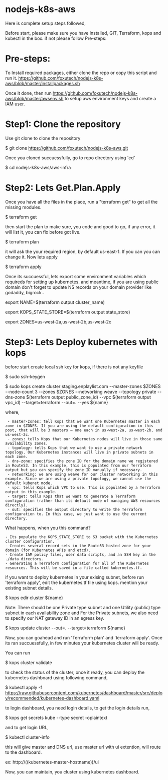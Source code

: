 # nodejs-k8s-aws
Here is complete setup steps followed, 

 Before start, please make sure you have installed, GIT, Terraform, kops and kubectl in the box. if not please follow Pre-steps:


# Pre-steps:
To Install required packages, either clone the repo or copy this script and run it.
https://github.com/foxutech/nodejs-k8s-aws/blob/master/installpackages.sh

Once it done, then run https://github.com/foxutech/nodejs-k8s-aws/blob/master/awsenv.sh
to setup aws environment keys and create a IAM user. 

# Step1: Clone the repository

Use git clone to clone the repository

$ git clone https://github.com/foxutech/nodejs-k8s-aws.git

 Once you cloned succuessfully, go to repo directory using 'cd'
 
$ cd nodejs-k8s-aws/aws-infra

# Step2: Lets Get.Plan.Apply

Once you have all the files in the place, run a "terraform get" to get all the missing modules. 

$ terraform get

then start the plan to make sure, you code and good to go, if any error, it will list it, you can fix before got live. 

$ terraform plan

it will ask the your required region, by default us-east-1. If you can you can change it. Now lets apply

$ terraform apply

Once its succuessful, lets export some environment variables which requireds for setting up kubernetes. and meantime, if you are using public domain don't forget to update NS records on your domain provider like godaddy, bigrock.. 

export NAME=$(terraform output cluster_name)

export KOPS_STATE_STORE=$(terraform output state_store)

export ZONES=us-west-2a,us-west-2b,us-west-2c


# Step3: Lets Deploy kubernetes with kops

before start create local ssh key for kops, if there is not any keyfile

$ sudo ssh-keygen

$ sudo kops create cluster staging.enplaylist.com --master-zones $ZONES --node-count 3 --zones $ZONES --networking weave --topology private --dns-zone $(terraform output public_zone_id)  --vpc $(terraform output vpc_id) --target=terraform --out=. --yes ${name}

where, 

     - master-zones: tell Kops that we want one Kubernetes master in each zone in $ZONES. If you are using the default configuration in this post, that will be 3 masters — one each in us-west-2a, us-west-2b, and us-west-2c.
     - zones: tells Kops that our Kubernetes nodes will live in those same availability zones.
     - topology: tells Kops that we want to use a private network topology. Our Kubernetes instances will live in private subnets in each zone.
     - dns-zone: specifies the zone ID for the domain name we registered in Route53. In this example, this is populated from our Terraform output but you can specify the zone ID manually if necessary.
     - networking: we are using weave for our cluster networking in this example. Since we are using a private topology, we cannot use the default kubenet mode.
     - vpc: tells Kops which VPC to use. This is populated by a Terraform output in this example.
     - target: tells Kops that we want to generate a Terraform configuration (rather than its default mode of managing AWS resources directly).
     - out: specifies the output directory to write the Terraform configuration to. In this case, we just want to use the current directory.

What happens, when you this command?

    - Its populate the KOPS_STATE_STORE to S3 bucket with the Kubernetes cluster configuration.
    - Creates several record sets in the Route53 hosted zone for your domain (for Kubernetes APIs and etcd).
    - Create IAM policy files, user data scripts, and an SSH key in the ./data directory.
    - Generating a Terraform configuration for all of the Kubernetes resources. This will be saved in a file called kubernetes.tf.
	
 if you want to deploy kubernetes in your exising subnet, before run 'terraform apply', edit the kubernetes.tf file using kops. mention your existing subnet details. 
 
$ kops edir cluster ${name}
 
Note: There should be one Private type subnet and one Utility (public) type subnet in each availability zone and For the Private subnets, we also need to specify our NAT gateway ID in an egress key.

$ kops update cluster --out=. --target=terraform ${name}

Now, you can goahead and run 'Terraform plan' and 'terraform apply'. Once its ran succuessfully, in few minutes your kubernetes cluster will be ready.

You can run 

$ kops cluster validate

to check the status of the cluster, once it ready, you can deploy the kubernetes dashboard using following command,

$ kubectl apply -f https://raw.githubusercontent.com/kubernetes/dashboard/master/src/deploy/recommended/kubernetes-dashboard.yaml

to login dashboard, you need login details, to get the login details run, 

$ kops get secrets kube --type secret -oplaintext

and to get login URL, 

$ kubectl cluster-info

this will give master and DNS url, use master url with ui extention, will route to the dashboard. 

ex: http://((kubernetes-master-hostname))/ui

Now, you can maintain, you cluster using kubernetes dashboard.

